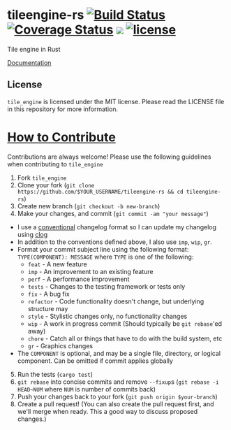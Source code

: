 # tileengine-rs [![Build Status](https://travis-ci.org/Vinatorul/tileengine-rs.svg?branch=master)](https://travis-ci.org/Vinatorul/tileengine-rs) [![Coverage Status](https://coveralls.io/repos/Vinatorul/tileengine-rs/badge.svg?branch=master&service=github)](https://coveralls.io/github/Vinatorul/tileengine-rs?branch=master) [![](http://meritbadge.herokuapp.com/tile_engine)](https://crates.io/crates/tile_engine) [![license](http://img.shields.io/badge/license-MIT-blue.svg)](https://github.com/Vinatorul/tileengine-rs/blob/master/LICENSE)

Tile engine in Rust

[Documentation](https://vinatorul.github.io/tileengine-rs/tile_engine)

## License
`tile_engine` is licensed under the MIT license. Please read the LICENSE file in this repository for more information.

# [How to Contribute](https://github.com/Vinatorul/tileengine-rs/blob/master/CONTIBUTING.md)

Contributions are always welcome! Please use the following guidelines when contributing to `tile_engine`

1. Fork `tile_engine`
2. Clone your fork (`git clone https://github.com/$YOUR_USERNAME/tileengine-rs && cd tileengine-rs`)
3. Create new branch (`git checkout -b new-branch`)
4. Make your changes, and commit (`git commit -am "your message"`)
 * I use a [conventional](https://github.com/ajoslin/conventional-changelog/blob/a5505865ff3dd710cf757f50530e73ef0ca641da/conventions/angular.md) changelog format so I can update my changelog using [clog](https://github.com/thoughtram/clog)
 * In addition to the conventions defined above, I also use `imp`, `wip`, `gr`.
 * Format your commit subject line using the following format: `TYPE(COMPONENT): MESSAGE` where `TYPE` is one of the following:
    - `feat` - A new feature
    - `imp` - An improvement to an existing feature
    - `perf` - A performance improvement
    - `tests` - Changes to the testing framework or tests only
    - `fix` - A bug fix
    - `refactor` - Code functionality doesn't change, but underlying structure may
    - `style` - Stylistic changes only, no functionality changes
    - `wip` - A work in progress commit (Should typically be `git rebase`'ed away)
    - `chore` - Catch all or things that have to do with the build system, etc
    - `gr` - Graphics changes
 * The `COMPONENT` is optional, and may be a single file, directory, or logical component. Can be omitted if commit applies globally
5. Run the tests (`cargo test`)
6. `git rebase` into concise commits and remove `--fixup`s (`git rebase -i HEAD~NUM` where `NUM` is number of commits back)
7. Push your changes back to your fork (`git push origin $your-branch`)
8. Create a pull request! (You can also create the pull request first, and we'll merge when ready. This a good way to discuss proposed changes.)
